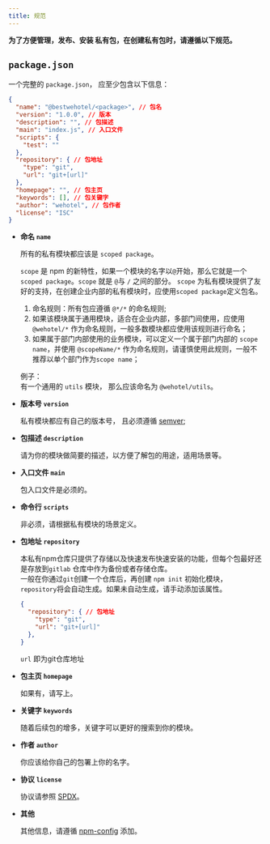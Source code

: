 ```yaml
---
title: 规范
---
```


**为了方便管理，发布、安装 私有包，在创建私有包时，请遵循以下规范。**

## `package.json`

一个完整的 `package.json`， 应至少包含以下信息：
``` json
{
  "name": "@bestwehotel/<package>", // 包名
  "version": "1.0.0", // 版本
  "description": "", // 包描述
  "main": "index.js", // 入口文件
  "scripts": {
    "test": ""
  },
  "repository": { // 包地址
    "type": "git",
    "url": "git+[url]"
  },
  "homepage": "", // 包主页
  "keywords": [], // 包关键字
  "author": "wehotel", // 包作者
  "license": "ISC"
}
```

* **命名 `name`**

  所有的私有模块都应该是 `scoped package`。

  `scope` 是 npm 的新特性，如果一个模块的名字以`@`开始，那么它就是一个`scoped package`。`scope` 就是 `@`与 `/` 之间的部分。
  `scope` 为私有模块提供了友好的支持，在创建企业内部的私有模块时，应使用`scoped package`定义包名。

  1. 命名规则：所有包应遵循 `@*/*` 的命名规则;
  2. 如果该模块属于通用模块，适合在企业内部，多部门间使用，应使用 `@wehotel/*` 作为命名规则，一般多数模块都应使用该规则进行命名；
  3. 如果属于部门内部使用的业务模块，可以定义一个属于部门内部的 `scope name`，并使用 `@scopeName/*` 作为命名规则，请谨慎使用此规则，一般不推荐以单个部门作为`scope name`；

  例子：<br/>
  有一个通用的 `utils` 模块， 那么应该命名为 `@wehotel/utils`。

* **版本号 `version`**

  私有模块都应有自己的版本号， 且必须遵循 [semver](https://www.npmjs.cn/misc/semver/);

* **包描述 `description`**

  请为你的模块做简要的描述，以方便了解包的用途，适用场景等。

* **入口文件 `main`**

  包入口文件是必须的。

* **命令行 `scripts`**

  非必须，请根据私有模块的场景定义。

* **包地址 `repository`**

  本私有npm仓库只提供了存储以及快速发布快速安装的功能，但每个包最好还是存放到`gitlab` 仓库中作为备份或者存储仓库。<br/>
  一般在你通过`git`创建一个仓库后，再创建 `npm init` 初始化模块，`repository`将会自动生成。如果未自动生成，请手动添加该属性。
  ``` json
  {
    "repository": { // 包地址
      "type": "git",
      "url": "git+[url]"
    },
  }
  ```
  `url` 即为git仓库地址

* **包主页 `homepage`**

  如果有，请写上。

* **关键字 `keywords`**

  随着后续包的增多，关键字可以更好的搜索到你的模块。

* **作者 `author`**

  你应该给你自己的包署上你的名字。

* **协议 `license`**

   协议请参照 [SPDX](https://spdx.org/licenses/)。

* **其他**

  其他信息，请遵循 [npm-config](https://www.npmjs.cn/misc/config/) 添加。

